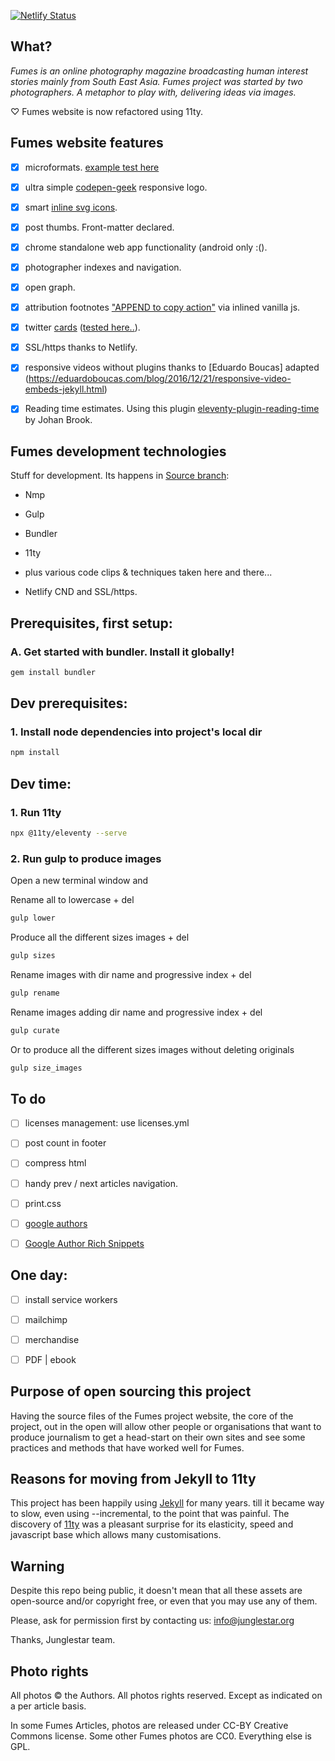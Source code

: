 [![Netlify Status](https://api.netlify.com/api/v1/badges/f1e23e88-7158-47cd-b272-6ebbc9e953c4/deploy-status)](https://app.netlify.com/sites/fumes/deploys)

## What?

_Fumes is an online photography magazine broadcasting human interest stories mainly from South East Asia._
_Fumes project was started by two photographers. A metaphor to play with, delivering ideas via images._

♡ Fumes website is now refactored using 11ty.


## Fumes website features

- [x] microformats. [example test here](https://search.google.com/structured-data/testing-tool#url=http%3A%2F%2Ffumes.junglestar.org%2Fstudies%2Fform)

- [x] ultra simple [codepen-geek](http://codepen.io/rokma/full/pJBXbg/) responsive logo.

- [x] smart [inline svg icons](https://github.com/eduardoboucas/eduardoboucas.github.io/tree/master/_includes/svg).

- [x] post thumbs. Front-matter declared.

- [x] chrome standalone web app functionality (android only :().

- [x] photographer indexes and navigation.

- [x] open graph.

- [x] attribution footnotes ["APPEND to copy action"](https://www.jitbit.com/alexblog/230-javascript-injecting-extra-info-to-copy-pasted-text/) via inlined vanilla js.

- [x] twitter [cards](https://github.com/merlos/jekyll-auto-image#example-using-twitter-cards) ([tested here..](https://cards-dev.twitter.com/validator)).

- [x] SSL/https thanks to Netlify.

- [x] responsive videos without plugins thanks to [Eduardo Boucas] adapted (https://eduardoboucas.com/blog/2016/12/21/responsive-video-embeds-jekyll.html)

- [x] Reading time estimates. Using this plugin [eleventy-plugin-reading-time](https://github.com/johanbrook/eleventy-plugin-reading-time) by Johan Brook.


## Fumes development technologies

Stuff for development. Its happens in [Source branch](https://github.com/fumes/fumes11ty/):

- Nmp

- Gulp

- Bundler

- 11ty

- plus various code clips & techniques taken here and there...

- Netlify CND and SSL/https.


## Prerequisites, first setup:

### A. Get started with bundler. Install it globally!

```sh
gem install bundler
```

## Dev prerequisites:

### 1. Install node dependencies into project's local dir

```sh
npm install
```

## Dev time:

### 1. Run 11ty

```sh
npx @11ty/eleventy --serve
```

### 2. Run gulp to produce images

Open a new terminal window and

Rename all to lowercase + del

```sh
gulp lower
```

Produce all the different sizes images + del

```sh
gulp sizes
```

Rename images with dir name and progressive index + del

```sh
gulp rename
```

Rename images adding dir name and progressive index + del

```sh
gulp curate
```

Or to produce all the different sizes images without deleting originals
```sh
gulp size_images
```

## To do

- [ ] licenses management: use licenses.yml

- [ ] post count in footer

- [ ] compress html

- [ ] handy prev / next articles navigation.

- [ ] print.css

- [ ] [google authors](http://milanaryal.com/2015/integrating-social-meta-tags-into-jekyll/#integrating-google-authorship-into-jekyll)

- [ ] [Google Author Rich Snippets](http://davidensinger.com/2013/05/setting-up-google-author-rich-snippets/)


## One day:

- [ ] install service workers

- [ ] mailchimp

- [ ] merchandise

- [ ] PDF | ebook


## Purpose of open sourcing this project

Having the source files of the Fumes project website, the core of the project, out in the open will allow other people or organisations that want to produce journalism to get a head-start on their own sites and see some practices and methods that have worked well for Fumes.

## Reasons for moving from Jekyll to 11ty

This project has been happily using [Jekyll](http://jekyllrb.com/) for many years. till it became way to slow, even using --incremental, to the point that was painful. The discovery of [11ty](https://www.11ty.dev/) was a pleasant surprise for its elasticity, speed and javascript base which allows many customisations.


## Warning

Despite this repo being public, it doesn't mean that all these assets are open-source and/or copyright free, or even that you may use any of them.

Please, ask for permission first by contacting us: [info@junglestar.org](mailto:info@junglestar.org)

Thanks, Junglestar team.


## Photo rights


All photos © the Authors. All photos rights reserved. Except as indicated on a per article basis.

In some Fumes Articles, photos are released under CC-BY Creative Commons license. Some other Fumes photos are CC0. Everything else is GPL.
